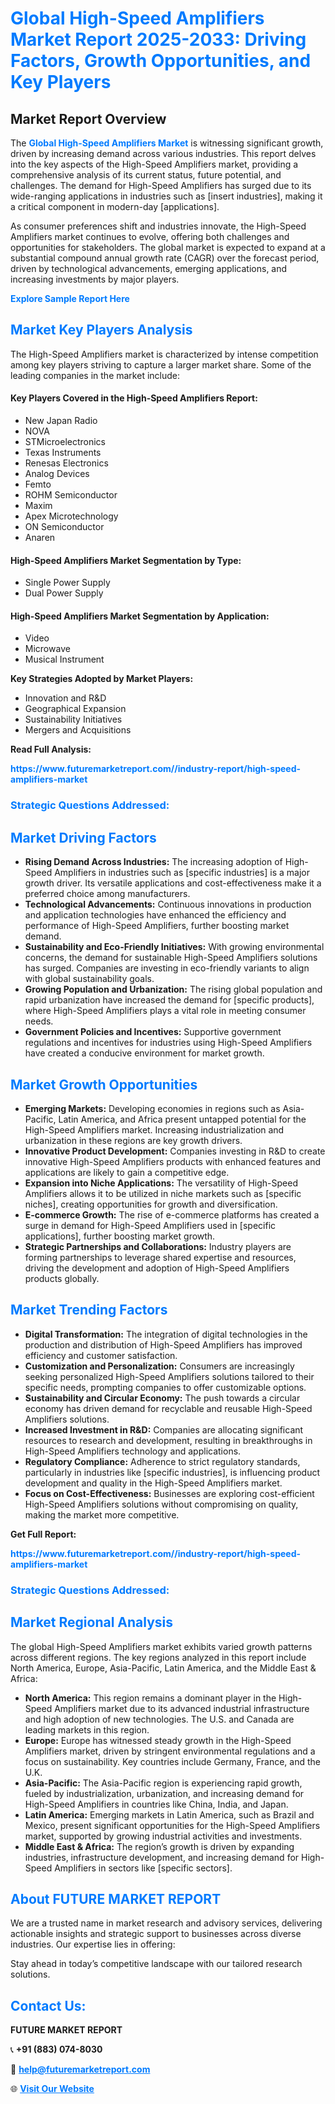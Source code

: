 <h1 style="color: #007BFF;">Global High-Speed Amplifiers Market Report 2025-2033: Driving Factors, Growth Opportunities, and Key Players</h1>

<section id="overview">
<h2>Market Report Overview</h2>
<p>The <a href="https://www.futuremarketreport.com//industry-report/high-speed-amplifiers-market" style="color: #007BFF; text-decoration: none;"><strong>Global High-Speed Amplifiers Market</strong></a> is witnessing significant growth, driven by increasing demand across various industries. This report delves into the key aspects of the High-Speed Amplifiers market, providing a comprehensive analysis of its current status, future potential, and challenges. The demand for High-Speed Amplifiers has surged due to its wide-ranging applications in industries such as [insert industries], making it a critical component in modern-day [applications].</p>
<p>As consumer preferences shift and industries innovate, the High-Speed Amplifiers market continues to evolve, offering both challenges and opportunities for stakeholders. The global market is expected to expand at a substantial compound annual growth rate (CAGR) over the forecast period, driven by technological advancements, emerging applications, and increasing investments by major players.</p>
</section>

<section id="overview">
<p><a href="https://www.futuremarketreport.com//request-sample/reportId=82563" style="color: #007BFF; text-decoration: none;"><strong>Explore Sample Report Here</strong></a></p>
</section>

<section id="key-players">
<h2 style="color: #007BFF;">Market Key Players Analysis</h2>
<p>The High-Speed Amplifiers market is characterized by intense competition among key players striving to capture a larger market share. Some of the leading companies in the market include:</p>
<h4>Key Players Covered in the High-Speed Amplifiers Report:</h4>
<ul><li>New Japan Radio</li><li>NOVA</li><li>STMicroelectronics</li><li>Texas Instruments</li><li>Renesas Electronics</li><li>Analog Devices</li><li>Femto</li><li>ROHM Semiconductor</li><li>Maxim</li><li>Apex Microtechnology</li><li>ON Semiconductor</li><li>Anaren</li></ul>
<h4>High-Speed Amplifiers Market Segmentation by Type:</h4>
<ul><li>Single Power Supply</li><li>Dual Power Supply</li></ul>

<h4>High-Speed Amplifiers Market Segmentation by Application:</h4>
<ul><li>Video</li><li>Microwave</li><li>Musical Instrument</li></ul>
<p><strong>Key Strategies Adopted by Market Players:</strong></p>
<ul>
<li>Innovation and R&D</li>
<li>Geographical Expansion</li>
<li>Sustainability Initiatives</li>
<li>Mergers and Acquisitions</li>
</ul>
</section>

<section>
<p><strong>Read Full Analysis: </strong></p><a href="https://www.futuremarketreport.com//industry-report/high-speed-amplifiers-market" style="color: #007BFF; text-decoration: none;"><strong>https://www.futuremarketreport.com//industry-report/high-speed-amplifiers-market</strong></a>
<h3 style="color: #007BFF;">Strategic Questions Addressed:</h3>
</section>

<section id="driving-factors">
<h2 style="color: #007BFF;">Market Driving Factors</h2>
<ul>
<li><strong>Rising Demand Across Industries:</strong> The increasing adoption of High-Speed Amplifiers in industries such as [specific industries] is a major growth driver. Its versatile applications and cost-effectiveness make it a preferred choice among manufacturers.</li>
<li><strong>Technological Advancements:</strong> Continuous innovations in production and application technologies have enhanced the efficiency and performance of High-Speed Amplifiers, further boosting market demand.</li>
<li><strong>Sustainability and Eco-Friendly Initiatives:</strong> With growing environmental concerns, the demand for sustainable High-Speed Amplifiers solutions has surged. Companies are investing in eco-friendly variants to align with global sustainability goals.</li>
<li><strong>Growing Population and Urbanization:</strong> The rising global population and rapid urbanization have increased the demand for [specific products], where High-Speed Amplifiers plays a vital role in meeting consumer needs.</li>
<li><strong>Government Policies and Incentives:</strong> Supportive government regulations and incentives for industries using High-Speed Amplifiers have created a conducive environment for market growth.</li>
</ul>
</section>

<section id="growth-opportunities">
<h2 style="color: #007BFF;">Market Growth Opportunities</h2>
<ul>
<li><strong>Emerging Markets:</strong> Developing economies in regions such as Asia-Pacific, Latin America, and Africa present untapped potential for the High-Speed Amplifiers market. Increasing industrialization and urbanization in these regions are key growth drivers.</li>
<li><strong>Innovative Product Development:</strong> Companies investing in R&D to create innovative High-Speed Amplifiers products with enhanced features and applications are likely to gain a competitive edge.</li>
<li><strong>Expansion into Niche Applications:</strong> The versatility of High-Speed Amplifiers allows it to be utilized in niche markets such as [specific niches], creating opportunities for growth and diversification.</li>
<li><strong>E-commerce Growth:</strong> The rise of e-commerce platforms has created a surge in demand for High-Speed Amplifiers used in [specific applications], further boosting market growth.</li>
<li><strong>Strategic Partnerships and Collaborations:</strong> Industry players are forming partnerships to leverage shared expertise and resources, driving the development and adoption of High-Speed Amplifiers products globally.</li>
</ul>
</section>

<section id="trending-factors">
<h2 style="color: #007BFF;">Market Trending Factors</h2>
<ul>
<li><strong>Digital Transformation:</strong> The integration of digital technologies in the production and distribution of High-Speed Amplifiers has improved efficiency and customer satisfaction.</li>
<li><strong>Customization and Personalization:</strong> Consumers are increasingly seeking personalized High-Speed Amplifiers solutions tailored to their specific needs, prompting companies to offer customizable options.</li>
<li><strong>Sustainability and Circular Economy:</strong> The push towards a circular economy has driven demand for recyclable and reusable High-Speed Amplifiers solutions.</li>
<li><strong>Increased Investment in R&D:</strong> Companies are allocating significant resources to research and development, resulting in breakthroughs in High-Speed Amplifiers technology and applications.</li>
<li><strong>Regulatory Compliance:</strong> Adherence to strict regulatory standards, particularly in industries like [specific industries], is influencing product development and quality in the High-Speed Amplifiers market.</li>
<li><strong>Focus on Cost-Effectiveness:</strong> Businesses are exploring cost-efficient High-Speed Amplifiers solutions without compromising on quality, making the market more competitive.</li>
</ul>
</section>

<section>
<p><strong>Get Full Report: </strong></p><a href="https://www.futuremarketreport.com//industry-report/high-speed-amplifiers-market" style="color: #007BFF; text-decoration: none;"><strong>https://www.futuremarketreport.com//industry-report/high-speed-amplifiers-market</strong></a>
<h3 style="color: #007BFF;">Strategic Questions Addressed:</h3>
</section>


<section id="regional-analysis">
<h2 style="color: #007BFF;">Market Regional Analysis</h2>
<p>The global High-Speed Amplifiers market exhibits varied growth patterns across different regions. The key regions analyzed in this report include North America, Europe, Asia-Pacific, Latin America, and the Middle East & Africa:</p>
<ul>
<li><strong>North America:</strong> This region remains a dominant player in the High-Speed Amplifiers market due to its advanced industrial infrastructure and high adoption of new technologies. The U.S. and Canada are leading markets in this region.</li>
<li><strong>Europe:</strong> Europe has witnessed steady growth in the High-Speed Amplifiers market, driven by stringent environmental regulations and a focus on sustainability. Key countries include Germany, France, and the U.K.</li>
<li><strong>Asia-Pacific:</strong> The Asia-Pacific region is experiencing rapid growth, fueled by industrialization, urbanization, and increasing demand for High-Speed Amplifiers in countries like China, India, and Japan.</li>
<li><strong>Latin America:</strong> Emerging markets in Latin America, such as Brazil and Mexico, present significant opportunities for the High-Speed Amplifiers market, supported by growing industrial activities and investments.</li>
<li><strong>Middle East & Africa:</strong> The region’s growth is driven by expanding industries, infrastructure development, and increasing demand for High-Speed Amplifiers in sectors like [specific sectors].</li>
</ul>
</section>

<footer>
<h2 style="color: #007BFF;">About FUTURE MARKET REPORT</h2>
<p>We are a trusted name in market research and advisory services, delivering actionable insights and strategic support to businesses across diverse industries. Our expertise lies in offering:</p>

<p>Stay ahead in today’s competitive landscape with our tailored research solutions.</p>

<h2 style="color: #007BFF;">Contact Us:</h2>
<p><strong>FUTURE MARKET REPORT</strong></p>
<p>📞 <strong>+91 (883) 074-8030</strong></p>
<p>📧 <strong><a href="mailto:help@futuremarketreport.com" style="color: #007BFF;">help@futuremarketreport.com</a></strong></p>
<p>🌐 <strong><a href="https://www.futuremarketreport.com/" style="color: #007BFF;">Visit Our Website</a></strong></p>
</footer>